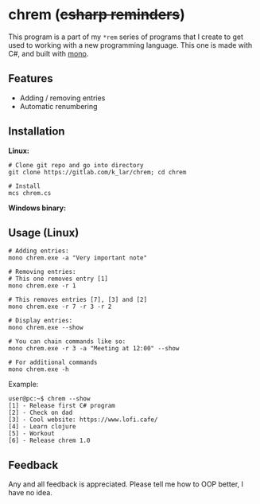 # chrem (~~csharp reminders~~)

This program is a part of my `*rem` series of programs that I create to get used to working with a
new programming language. This one is made with C#, and built with [mono](https://www.mono-project.com/).

## Features

- Adding / removing entries
- Automatic renumbering

## Installation

**Linux:**
```console
# Clone git repo and go into directory
git clone https://gitlab.com/k_lar/chrem; cd chrem

# Install
mcs chrem.cs
```

**Windows binary:**


## Usage (Linux)

```console
# Adding entries:
mono chrem.exe -a "Very important note"

# Removing entries:
# This one removes entry [1]
mono chrem.exe -r 1

# This removes entries [7], [3] and [2]
mono chrem.exe -r 7 -r 3 -r 2

# Display entries:
mono chrem.exe --show

# You can chain commands like so:
mono chrem.exe -r 3 -a "Meeting at 12:00" --show

# For additional commands
mono chrem.exe -h
```

Example:

```console
user@pc:~$ chrem --show
[1] - Release first C# program
[2] - Check on dad
[3] - Cool website: https://www.lofi.cafe/
[4] - Learn clojure
[5] - Workout
[6] - Release chrem 1.0
```


## Feedback

Any and all feedback is appreciated. Please tell me how to OOP better, I have no idea.


